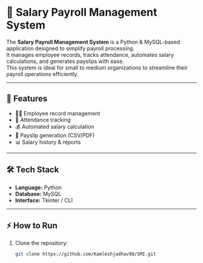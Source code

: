 # 💼 Salary Payroll Management System  

The **Salary Payroll Management System** is a Python & MySQL-based application designed to simplify payroll processing.  
It manages employee records, tracks attendance, automates salary calculations, and generates payslips with ease.  
This system is ideal for small to medium organizations to streamline their payroll operations efficiently.  

---

## 🚀 Features  
- 👨‍💼 Employee record management  
- 📅 Attendance tracking  
- 💰 Automated salary calculation  
- 🧾 Payslip generation (CSV/PDF)  
- 📊 Salary history & reports  

---

## 🛠️ Tech Stack  
- **Language:** Python  
- **Database:** MySQL  
- **Interface:** Tkinter / CLI  

---

## ⚡ How to Run  
1. Clone the repository:  
   ```bash
   git clone https://github.com/Kamleshjadhav98/SMI.git
